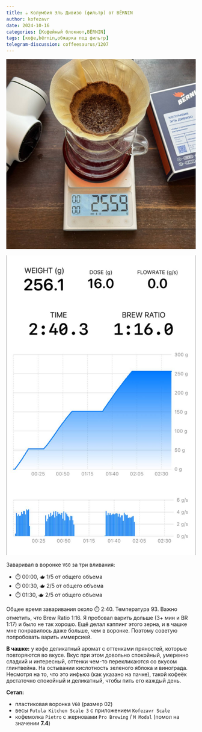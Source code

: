 ```yaml
---
title: ☕️ Колумбия Эль Дивизо (фильтр) от BЁRNIN
author: kofezavr
date: 2024-10-16
categories: [Кофейный блокнот,BЁRNIN]
tags: [кофе,bёrnin,обжарка под фильтр]
telegram-discussion: coffeesaurus/1207
--- 
```

![Колумбия Эль Дивизо (фильтр) от BЁRNIN](/assets/img/posts/24/10/el-diviso-1.jpg)

![Колумбия Эль Дивизо (фильтр) от BЁRNIN](/assets/img/posts/24/10/el-diviso-2.jpg)

Заваривал в воронке `V60` за три вливания:
- ⏱️ 00:00, 🫖 1/5 от общего объема
- ⏱️ 00:30, 🫖 2/5 от общего объема
- ⏱️ 01:30, 🫖 2/5 от общего объема

Общее время заваривания около ⏱️ 2:40. Температура 93. Важно отметить, что Brew Ratio 1:16. Я пробовал варить дольше (3+ мин и BR 1:17) и было не так хорошо. Ещё делал каппинг этого зерна, и в чашке мне понравилось даже больше, чем в воронке. Поэтому советую попробовать варить иммерсией.

**В чашке:** у кофе деликатный аромат с оттенками пряностей, которые повторяются во вкусе. Вкус при этом довольно спокойный, умеренно сладкий и интересный, оттенки чем-то перекликаются со вкусом глинтвейна. На остывании кислотность зеленого яблока и винограда. Несмотря на то, что это инфьюз (как указано на пачке), такой кофеёк достаточно спокойный и деликатный, чтобы пить его каждый день.

**Сетап:**
- пластиковая воронка `V60` (размер 02)
- весы `Futula Kitchen Scale 3` с приложением `Kofezavr Scale`
- кофемолка `Pietro` с жерновами `Pro Brewing` / `M Modal` (помол на значении **7.4**)